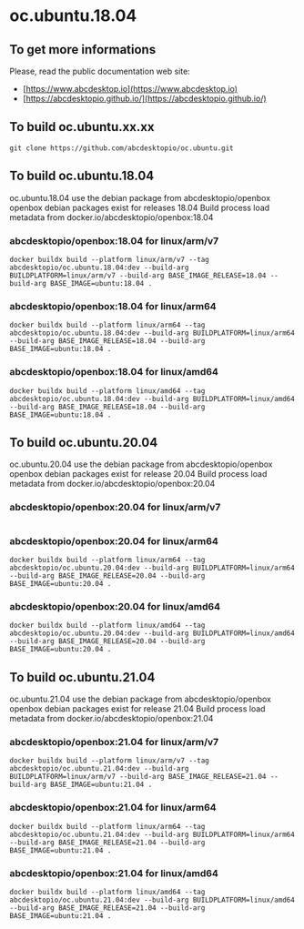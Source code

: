 # oc.ubuntu.18.04

## To get more informations

Please, read the public documentation web site:
* [https://www.abcdesktop.io](https://www.abcdesktop.io)
* [https://abcdesktopio.github.io/](https://abcdesktopio.github.io/)


## To build oc.ubuntu.xx.xx

```
git clone https://github.com/abcdesktopio/oc.ubuntu.git
```

## To build oc.ubuntu.18.04

oc.ubuntu.18.04 use the debian package from abcdesktopio/openbox
openbox debian packages exist for releases 18.04
Build process load metadata from docker.io/abcdesktopio/openbox:18.04

### abcdesktopio/openbox:18.04 for linux/arm/v7

```
docker buildx build --platform linux/arm/v7 --tag abcdesktopio/oc.ubuntu.18.04:dev --build-arg BUILDPLATFORM=linux/arm/v7 --build-arg BASE_IMAGE_RELEASE=18.04 --build-arg BASE_IMAGE=ubuntu:18.04 .
```

### abcdesktopio/openbox:18.04 for linux/arm64

```
docker buildx build --platform linux/arm64 --tag abcdesktopio/oc.ubuntu.18.04:dev --build-arg BUILDPLATFORM=linux/arm64 --build-arg BASE_IMAGE_RELEASE=18.04 --build-arg BASE_IMAGE=ubuntu:18.04 .
```

### abcdesktopio/openbox:18.04 for linux/amd64

```
docker buildx build --platform linux/amd64 --tag abcdesktopio/oc.ubuntu.18.04:dev --build-arg BUILDPLATFORM=linux/amd64 --build-arg BASE_IMAGE_RELEASE=18.04 --build-arg BASE_IMAGE=ubuntu:18.04 .
```

## To build oc.ubuntu.20.04

oc.ubuntu.20.04 use the debian package from abcdesktopio/openbox
openbox debian packages exist for release 20.04
Build process load metadata from docker.io/abcdesktopio/openbox:20.04

### abcdesktopio/openbox:20.04 for linux/arm/v7

```docker buildx build --platform linux/arm/v7 --tag abcdesktopio/oc.ubuntu.20.04:dev --build-arg BUILDPLATFORM=linux/arm/v7 --build-arg BASE_IMAGE_RELEASE=20.04 --build-arg BASE_IMAGE=ubuntu:20.04 .
```

### abcdesktopio/openbox:20.04 for linux/arm64

```
docker buildx build --platform linux/arm64 --tag abcdesktopio/oc.ubuntu.20.04:dev --build-arg BUILDPLATFORM=linux/arm64 --build-arg BASE_IMAGE_RELEASE=20.04 --build-arg BASE_IMAGE=ubuntu:20.04 .
```

### abcdesktopio/openbox:20.04 for linux/amd64

```
docker buildx build --platform linux/amd64 --tag abcdesktopio/oc.ubuntu.20.04:dev --build-arg BUILDPLATFORM=linux/amd64 --build-arg BASE_IMAGE_RELEASE=20.04 --build-arg BASE_IMAGE=ubuntu:20.04 .
```

## To build oc.ubuntu.21.04

oc.ubuntu.21.04 use the debian package from abcdesktopio/openbox
openbox debian packages exist for release 21.04
Build process load metadata from docker.io/abcdesktopio/openbox:21.04

### abcdesktopio/openbox:21.04 for linux/arm/v7
```
docker buildx build --platform linux/arm/v7 --tag abcdesktopio/oc.ubuntu.21.04:dev --build-arg BUILDPLATFORM=linux/arm/v7 --build-arg BASE_IMAGE_RELEASE=21.04 --build-arg BASE_IMAGE=ubuntu:21.04 .
```

### abcdesktopio/openbox:21.04 for linux/arm64
```
docker buildx build --platform linux/arm64 --tag abcdesktopio/oc.ubuntu.21.04:dev --build-arg BUILDPLATFORM=linux/arm64 --build-arg BASE_IMAGE_RELEASE=21.04 --build-arg BASE_IMAGE=ubuntu:21.04 .
```
### abcdesktopio/openbox:21.04 for linux/amd64
```
docker buildx build --platform linux/amd64 --tag abcdesktopio/oc.ubuntu.21.04:dev --build-arg BUILDPLATFORM=linux/amd64 --build-arg BASE_IMAGE_RELEASE=21.04 --build-arg BASE_IMAGE=ubuntu:21.04 .
```
